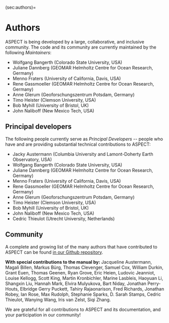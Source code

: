 (sec:authors)=
# Authors

ASPECT is being developed by a large, collaborative, and inclusive
community. The code and its community are currently maintained by the
following *Maintainers*:

* Wolfgang Bangerth (Colorado State University, USA)
* Juliane Dannberg (GEOMAR Helmholtz Centre for Ocean Research, Germany)
* Menno Fraters (University of California, Davis, USA)
* Rene Gassmoeller (GEOMAR Helmholtz Centre for Ocean Research, Germany)
* Anne Glerum (Geoforschungszentrum Potsdam, Germany)
* Timo Heister (Clemson University, USA)
* Bob Myhill (University of Bristol, UK)
* John Naliboff (New Mexico Tech, USA)

## Principal developers

The following people currently serve as *Principal Developers* -- people
who have and are providing substantial technical contributions to ASPECT:

* Jacky Austermann (Columbia University and Lamont-Doherty Earth Observatory, USA)
* Wolfgang Bangerth (Colorado State University, USA)
* Juliane Dannberg (GEOMAR Helmholtz Centre for Ocean Research, Germany)
* Menno Fraters (University of California, Davis, USA)
* Rene Gassmoeller (GEOMAR Helmholtz Centre for Ocean Research, Germany)
* Anne Glerum (Geoforschungszentrum Potsdam, Germany)
* Timo Heister (Clemson University, USA)
* Bob Myhill (University of Bristol, UK)
* John Naliboff (New Mexico Tech, USA)
* Cedric Thieulot (Utrecht University, Netherlands)

## Community

A complete and growing list of the many authors that have contributed to ASPECT
can be found [in our Github repository](https://github.com/geodynamics/aspect/graphs/contributors).

**With special contributions to the manual by:** Jacqueline Austermann, Magali Billen, Markus B&uuml;rg, Thomas Clevenger, Samuel Cox, William Durkin, Grant Euen, Thomas Geenen, Ryan Grove, Eric Heien, Ludovic Jeanniot, Louise Kellogg, Scott King, Martin Kronbichler, Marine Lasbleis, Haoyuan Li, Shangxin Liu, Hannah Mark, Elvira Mulyukova, Bart Niday, Jonathan Perry-Houts, Elbridge Gerry Puckett, Tahiry Rajaonarison, Fred Richards, Jonathan Robey, Ian Rose, Max Rudolph, Stephanie Sparks, D. Sarah Stamps, Cedric Thieulot, Wanying Wang, Iris van Zelst, Siqi Zhang.

We are grateful for all contributions to ASPECT and its documentation, and
your participation in our community!
